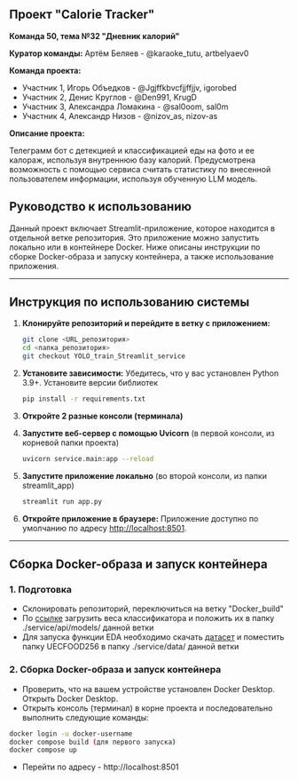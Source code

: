 ## Проект "Calorie Tracker" 
**Команда 50, тема №32 "Дневник калорий"**

**Куратор команды:** Артём Беляев - @karaoke_tutu, artbelyaev0

**Команда проекта:**
- Участник 1, Игорь Объедков - @Jgjffkbvcfjjffjjv, igorobed
- Участник 2, Денис Круглов - @Den991, KrugD
- Участник 3, Александра Ломакина - @sal0oom, sal0m
- Участник 4, Александр Низов - @nizov_as, nizov-as

**Описание проекта:**

Телеграмм бот с детекцией и классификацией еды на фото и ее калораж, используя внутреннюю базу калорий. Предусмотрена возможность с помощью сервиса считать статистику по внесенной пользователем информации, используя обученную LLM модель.

## Руководство к использованию
Данный проект включает Streamlit-приложение, которое находится в отдельной ветке репозитория. Это приложение можно запустить локально или в контейнере Docker. Ниже описаны инструкции по сборке Docker-образа и запуску контейнера, а также использование приложения.

---

## Инструкция по использованию системы

1. **Клонируйте репозиторий и перейдите в ветку с приложением:**
   ```bash
   git clone <URL_репозитория>
   cd <папка_репозитория>
   git checkout YOLO_train_Streamlit_service
   ```

2. **Установите зависимости:**
   Убедитесь, что у вас установлен Python 3.9+. Установите версии библиотек
   ```bash
   pip install -r requirements.txt
   ```

3. **Откройте 2 разные консоли (терминала)**

3. **Запустите веб-сервер с помощью Uvicorn** (в первой консоли, из корневой папки проекта)
   ```bash
   uvicorn service.main:app --reload
   ```

4. **Запустите приложение локально** (во второй консоли, из папки streamlit_app)
   ```bash
   streamlit run app.py
   ```

4. **Откройте приложение в браузере:**
   Приложение доступно по умолчанию по адресу [http://localhost:8501](http://localhost:8501).

---

## Сборка Docker-образа и запуск контейнера

### 1. **Подготовка**

* Склонировать репозиторий, переключиться на ветку "Docker_build"
* По [ссылке](https://drive.google.com/file/d/1N4Qy6LwOzENtHG8QdCQbBKlpSDVbCjZL/view?usp=sharing) загрузить веса классификатора и положить их в папку ./service/api/models/ данной ветки
* Для запуска функции EDA необходимо скачать [датасет](http://foodcam.mobi/dataset256.zip) и поместить папку UECFOOD256 в папку ./service/data/ данной ветки

### 2. **Сборка Docker-образа и запуск контейнера**

* Проверить, что на вашем устройстве установлен Docker Desktop. Открыть Docker Desktop.
* Открыть консоль (терминал) в корне проекта и последовательно выполнить следующие команды:
```bash
docker login -u docker-username
docker compose build (для первого запуска)
docker compose up
```
* Перейти по адресу - http://localhost:8501


